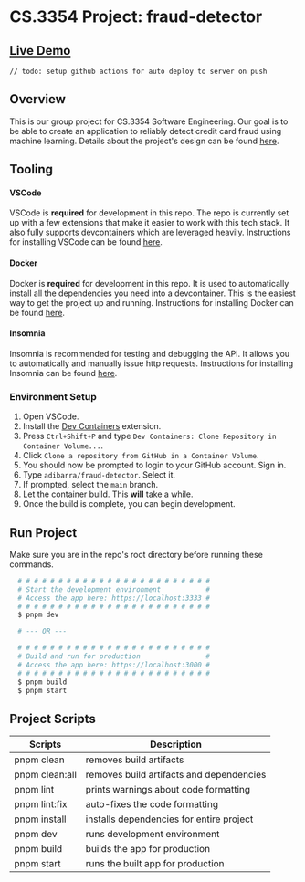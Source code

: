 # CS.3354 Project: fraud-detector

## [Live Demo](https://fraud-detector.adibarra.com)
`// todo: setup github actions for auto deploy to server on push`

## Overview
This is our group project for CS.3354 Software Engineering.
Our goal is to be able to create an application to reliably detect credit card fraud using machine learning. Details about the project's design can be found [here](./docs/design.md).

## Tooling
#### VSCode
VSCode is **required** for development in this repo. The repo is currently set up with a few extensions that make it easier to work with this tech stack. It also fully supports devcontainers which are leveraged heavily. Instructions for installing VSCode can be found [here](https://code.visualstudio.com/download).

#### Docker
Docker is **required** for development in this repo. It is used to automatically install all the dependencies you need into a devcontainer. This is the easiest way to get the project up and running. Instructions for installing Docker can be found [here](https://www.docker.com/products/docker-desktop/).

#### Insomnia
Insomnia is recommended for testing and debugging the API. It allows you to automatically and manually issue http requests. Instructions for installing Insomnia can be found [here](https://insomnia.rest/download).

### Environment Setup
1. Open VSCode.
2. Install the [Dev Containers](https://marketplace.visualstudio.com/items?itemName=ms-vscode-remote.remote-containers) extension.
3. Press `Ctrl+Shift+P` and type `Dev Containers: Clone Repository in Container Volume...`.
4. Click `Clone a repository from GitHub in a Container Volume`.
5. You should now be prompted to login to your GitHub account. Sign in.
6. Type `adibarra/fraud-detector`. Select it.
7. If prompted, select the `main` branch.
8. Let the container build. This **will** take a while.
9. Once the build is complete, you can begin development.

## Run Project
Make sure you are in the repo's root directory before running these commands.
```bash
  # # # # # # # # # # # # # # # # # # # # # # # #
  # Start the development environment           #
  # Access the app here: https://localhost:3333 #
  # # # # # # # # # # # # # # # # # # # # # # # #
  $ pnpm dev

  # --- OR ---

  # # # # # # # # # # # # # # # # # # # # # # # #
  # Build and run for production                #
  # Access the app here: https://localhost:3000 #
  # # # # # # # # # # # # # # # # # # # # # # # #
  $ pnpm build
  $ pnpm start
```

## Project Scripts
| Scripts            | Description                                  |
|--------------------|----------------------------------------------|
| pnpm clean         | removes build artifacts                      |
| pnpm clean:all     | removes build artifacts and dependencies     |
| pnpm lint          | prints warnings about code formatting        |
| pnpm lint:fix      | auto-fixes the code formatting               |
| pnpm install       | installs dependencies for entire project     |
| pnpm dev           | runs development environment                 |
| pnpm build         | builds the app for production                |
| pnpm start         | runs the built app for production            |
